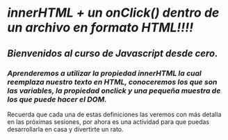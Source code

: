 # **_innerHTML + un onClick() dentro de un archivo en formato HTML!!!!_**

## **_Bienvenidos al curso de Javascript desde cero._**

### **_Aprenderemos a utilizar la propiedad innerHTML la cual reemplaza nuestro texto en HTML, conoceremos los que son las variables, la propiedad onclick y una pequeña muestra de los que puede hacer el DOM._**

Recuerda que cada una de estas definiciones las veremos con más detalla en las próximas sesiones, por ahora es una actividad para que puedas desarrollarla en casa y divertirte un rato.
